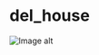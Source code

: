 # del_house
![Image alt](https://github.com/{EkaterinaTihonenko}/{del_house}/raw/{main}/{./main/del_house/images/bg.PNG}/image.png)
